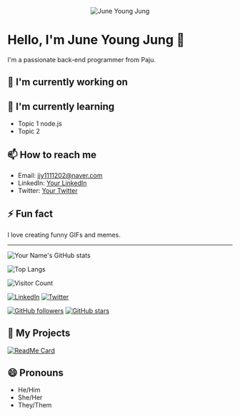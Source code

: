 <p align="center">
  <img src="https://media.giphy.com/media/your-gif-id/giphy.gif" alt="June Young Jung" />
</p>

# Hello, I'm June Young Jung 👋

I'm a passionate back-end programmer from Paju. 

## 🔭 I'm currently working on

## 🌱 I'm currently learning
- Topic 1 node.js
- Topic 2

## 📫 How to reach me
- Email: [jjy1111202@naver.com](mailto:jjy1111202@naver.com)
- LinkedIn: [Your LinkedIn](https://www.linkedin.com/in/your-profile)
- Twitter: [Your Twitter](https://twitter.com/your-handle)

## ⚡ Fun fact
I love creating funny GIFs and memes.

---

![Your Name's GitHub stats](https://github-readme-stats.vercel.app/api?username=your-github-username&show_icons=true&theme=radical)

![Top Langs](https://github-readme-stats.vercel.app/api/top-langs/?username=your-github-username&layout=compact&theme=radical)

![Visitor Count](https://komarev.com/ghpvc/?username=your-github-username&color=blue)

[![LinkedIn](https://img.shields.io/badge/LinkedIn-YourProfile-blue?style=flat-square&logo=linkedin)](https://www.linkedin.com/in/your-profile)
[![Twitter](https://img.shields.io/badge/Twitter-YourHandle-blue?style=flat-square&logo=twitter)](https://twitter.com/your-handle)

[![GitHub followers](https://img.shields.io/github/followers/your-github-username?style=social)](https://github.com/your-github-username)
[![GitHub stars](https://img.shields.io/github/stars/your-github-username?style=social)](https://github.com/your-github-username)

## 🚀 My Projects
[![ReadMe Card](https://github-readme-stats.vercel.app/api/pin/?username=your-github-username&repo=project-2&theme=radical)](https://github.com/your-github-username/project-2)

## 😄 Pronouns
- He/Him
- She/Her
- They/Them
